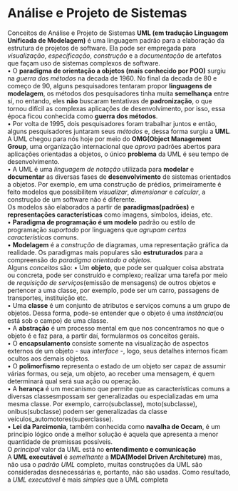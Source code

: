 # Análise e Projeto de Sistemas
Conceitos de Análise e Projeto de Sistemas
<b>UML (em tradução Linguagem Unificada de Modelagem)</b> é uma linguagem padrão para a elaboração da estrutura de projetos de software. Ela pode ser empregada para <i>visualização</i>, <i>especificação</i>, <i>construção</i> e a <i>documentação</i> de artefatos que façam uso de sistemas complexos de software.
<br>
• O <b>paradigma de orientação a objetos (mais conhecido por POO)</b> surgiu na <i>guerra dos métodos</i> na decada de 1960. No final da decada de 80 e começo de 90, alguns pesquisadores tentaram propor <b>linguagens de modelagem</b>, os métodos dos pesquisadores tinha muita <b>semelhança</b> entre sí, no entando, eles <b>não</b> buscaram tentativas de <b>padronização</b>, o que tornou difícil as complexas aplicações de desenvolvimento, por isso, essa época ficou conhecida como <b>guerra dos métodos</b>.
<br>
• Por volta de 1995, dois pesquisadores foram trabalhar juntos e então, alguns pesquisadores juntaram seus <i>métodos</i> e, dessa forma surgiu a <b>UML</b>.
<br>
A UML chegou para nós hoje por meio do <b>OMG(Object Management Group</b>, uma organização internacional que <i>aprova</i> padrões abertos para aplicações orientadas a objetos, o único <b>problema</b> da UML é seu tempo de desenvolvimento.
<br>
• A UML é uma <i>linguagem de notação</i> utilizada para <b>modelar</b> e <b>documentar</b> as diversas fases de <b>desenvolvimento</b> de sistemas orientados a objetos. Por exemplo, em uma construção de prédios, primeiramente é feito modelos que possibilitem <i>visualizar</i>, <i>dimensionar</i> e <i>calcular</i>, a construção de um software não é diferente.
<br>
Os modelos são elaborados a partir de <b>paradigmas(padrões)</b> e <b>representações características</b> como imagens, símbolos, ideias, etc.
<br>
• <b>Paradigma de programação é um modelo</b> padrão ou estilo de programação <i>suportado</i> por linguagens que <i>agrupam certas características</i> comuns.
<br>
• <b>Modelagem</b> é a <i>construção</i> de diagramas, uma representação gráfica da realidade. Os paradigmas mais populares são <b>estruturados</b> para a compreensão do <i>paradigma orientado a objetos.</i>
<br>
Alguns <i>conceitos</i> são:
• Um <b>objeto</b>, que pode ser qualquer coisa abstrata ou concreta, pode ser construído e complexo; realizar uma tarefa por meio de <i>requisição de serviços</i>(emissão de mensagens) de outros objetos e pertencer a uma classe, por exemplo, pode ser um carro, passagens de transportes, instituição etc.
<br>
• Uma <b>classe</b> é um conjunto de atributos e serviços comuns a um grupo de objetos. Dessa forma, pode-se entender que o objeto é uma <i>instância</i>(ou está sob o campo) de uma classe.
<br>
• A <b>abstração</b> é um processo mental em que nos concentramos no que o objeto é e faz para, a partir daí, formularmos os conceitos gerais.
<br>
• O <b>encapsulamento</b> consiste somente na visualização de aspectos externos de um objeto - sua <i>interface</i> -, logo, seus detalhes internos ficam ocultos aos demais objetos.
<br>
• O <b>polimorfismo</b> representa o estado de um objeto ser capaz de assumir várias formas, ou seja, um objeto, ao receber uma mensagem, é quem determinará qual será sua ação ou operação.
<br>
• A <b>herança</b> é um mecanismo que permite que as características comuns a diversas classesmpossam ser generalizadas ou especializadas em uma mesma classe. Por exemplo, carro(subclasse), moto(subclasse), onibus(subclasse) podem ser generalizadas da classe veículos_automotores(superclasse).
<br>
• <b>Lei da Parcimonia</b>, também conhecida como <b>navalha de Occam</b>, é um princípio lógico onde a melhor solução é aquela que apresenta a menor quantidade de premissas possíveis.
<br>
O <i>principal</i> valor da UML está no <b>entendimento e comunicação</b>
<br>
A <b>UML executável</b> é <i>semelhante</i> a <b>MDA(Model Driven Architeture)</b> mas, não usa o <i>padrão UML</i> completo, muitas construções da UML são consideradas desnecessárias e, portanto, não são usadas. Como resultado, a <i>UML executável</i> é mais <i>simples</i> que a UML completa
